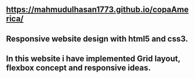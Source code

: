 ## https://mahmudulhasan1773.github.io/copaAmerica/

## Responsive website design with html5 and css3.

## In this website i have implemented Grid layout, flexbox concept and responsive ideas.
